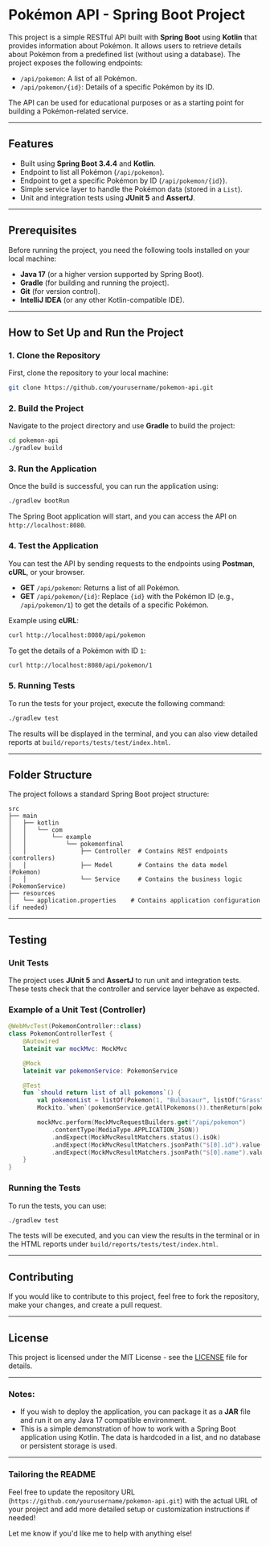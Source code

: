 # Pokémon API - Spring Boot Project

This project is a simple RESTful API built with **Spring Boot** using **Kotlin** that provides information about Pokémon. It allows users to retrieve details about Pokémon from a predefined list (without using a database). The project exposes the following endpoints:

- `/api/pokemon`: A list of all Pokémon.
- `/api/pokemon/{id}`: Details of a specific Pokémon by its ID.

The API can be used for educational purposes or as a starting point for building a Pokémon-related service.

---

## Features

- Built using **Spring Boot 3.4.4** and **Kotlin**.
- Endpoint to list all Pokémon (`/api/pokemon`).
- Endpoint to get a specific Pokémon by ID (`/api/pokemon/{id}`).
- Simple service layer to handle the Pokémon data (stored in a `List`).
- Unit and integration tests using **JUnit 5** and **AssertJ**.
  
---

## Prerequisites

Before running the project, you need the following tools installed on your local machine:

- **Java 17** (or a higher version supported by Spring Boot).
- **Gradle** (for building and running the project).
- **Git** (for version control).
- **IntelliJ IDEA** (or any other Kotlin-compatible IDE).

---

## How to Set Up and Run the Project

### 1. Clone the Repository

First, clone the repository to your local machine:

```bash
git clone https://github.com/yourusername/pokemon-api.git
```

### 2. Build the Project

Navigate to the project directory and use **Gradle** to build the project:

```bash
cd pokemon-api
./gradlew build
```

### 3. Run the Application

Once the build is successful, you can run the application using:

```bash
./gradlew bootRun
```

The Spring Boot application will start, and you can access the API on `http://localhost:8080`.

### 4. Test the Application

You can test the API by sending requests to the endpoints using **Postman**, **cURL**, or your browser.

- **GET** `/api/pokemon`: Returns a list of all Pokémon.
- **GET** `/api/pokemon/{id}`: Replace `{id}` with the Pokémon ID (e.g., `/api/pokemon/1`) to get the details of a specific Pokémon.

Example using **cURL**:
```bash
curl http://localhost:8080/api/pokemon
```

To get the details of a Pokémon with ID `1`:
```bash
curl http://localhost:8080/api/pokemon/1
```

### 5. Running Tests

To run the tests for your project, execute the following command:

```bash
./gradlew test
```

The results will be displayed in the terminal, and you can also view detailed reports at `build/reports/tests/test/index.html`.

---

## Folder Structure

The project follows a standard Spring Boot project structure:

```
src
├── main
│   ├── kotlin
│   │   └── com
│   │       └── example
│   │           └── pokemonfinal
│   │               ├── Controller  # Contains REST endpoints (controllers)
│   │               ├── Model       # Contains the data model (Pokemon)
│   │               └── Service     # Contains the business logic (PokemonService)
├── resources
│   └── application.properties    # Contains application configuration (if needed)
```

---

## Testing

### Unit Tests

The project uses **JUnit 5** and **AssertJ** to run unit and integration tests. These tests check that the controller and service layer behave as expected.

### Example of a Unit Test (Controller)

```kotlin
@WebMvcTest(PokemonController::class)
class PokemonControllerTest {
    @Autowired
    lateinit var mockMvc: MockMvc

    @Mock
    lateinit var pokemonService: PokemonService

    @Test
    fun `should return list of all pokemons`() {
        val pokemonList = listOf(Pokemon(1, "Bulbasaur", listOf("Grass", "Poison"), 1, "url"))
        Mockito.`when`(pokemonService.getAllPokemons()).thenReturn(pokemonList)

        mockMvc.perform(MockMvcRequestBuilders.get("/api/pokemon")
            .contentType(MediaType.APPLICATION_JSON))
            .andExpect(MockMvcResultMatchers.status().isOk)
            .andExpect(MockMvcResultMatchers.jsonPath("$[0].id").value(1))
            .andExpect(MockMvcResultMatchers.jsonPath("$[0].name").value("Bulbasaur"))
    }
}
```

### Running the Tests

To run the tests, you can use:

```bash
./gradlew test
```

The tests will be executed, and you can view the results in the terminal or in the HTML reports under `build/reports/tests/test/index.html`.

---

## Contributing

If you would like to contribute to this project, feel free to fork the repository, make your changes, and create a pull request.

---

## License

This project is licensed under the MIT License - see the [LICENSE](LICENSE) file for details.

---

### Notes:
- If you wish to deploy the application, you can package it as a **JAR** file and run it on any Java 17 compatible environment.
- This is a simple demonstration of how to work with a Spring Boot application using Kotlin. The data is hardcoded in a list, and no database or persistent storage is used.

---

### Tailoring the README

Feel free to update the repository URL (`https://github.com/yourusername/pokemon-api.git`) with the actual URL of your project and add more detailed setup or customization instructions if needed!

Let me know if you'd like me to help with anything else!
